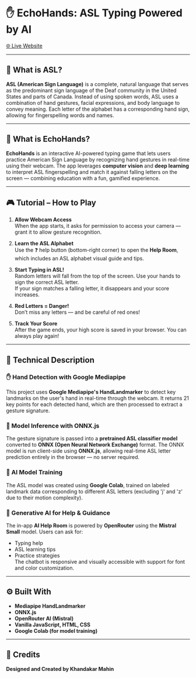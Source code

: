 # ✋ EchoHands: ASL Typing Powered by AI  
[🌐 Live Website](https://siymx.github.io/EchoHands/](https://echohands.kmahin.co/))

---

## 📘 What is ASL?

**ASL (American Sign Language)** is a complete, natural language that serves as the predominant sign language of the Deaf community in the United States and parts of Canada. Instead of using spoken words, ASL uses a combination of hand gestures, facial expressions, and body language to convey meaning. Each letter of the alphabet has a corresponding hand sign, allowing for fingerspelling words and names.

---

## 🧠 What is EchoHands?

**EchoHands** is an interactive AI-powered typing game that lets users practice American Sign Language by recognizing hand gestures in real-time using their webcam. The app leverages **computer vision** and **deep learning** to interpret ASL fingerspelling and match it against falling letters on the screen — combining education with a fun, gamified experience.

---

## 🎮 Tutorial – How to Play

1. **Allow Webcam Access**  
   When the app starts, it asks for permission to access your camera — grant it to allow gesture recognition.

2. **Learn the ASL Alphabet**  
   Use the ❓ help button (bottom-right corner) to open the **Help Room**, which includes an ASL alphabet visual guide and tips.

3. **Start Typing in ASL!**  
   Random letters will fall from the top of the screen. Use your hands to sign the correct ASL letter.  
   If your sign matches a falling letter, it disappears and your score increases.

4. **Red Letters = Danger!**  
   Don’t miss any letters — and be careful of red ones!

5. **Track Your Score**  
   After the game ends, your high score is saved in your browser. You can always play again!

---

## 🧪 Technical Description

### ✋ Hand Detection with Google Mediapipe  
This project uses **Google Mediapipe's HandLandmarker** to detect key landmarks on the user's hand in real-time through the webcam. It returns 21 key points for each detected hand, which are then processed to extract a gesture signature.

### 🧠 Model Inference with ONNX.js  
The gesture signature is passed into a **pretrained ASL classifier model** converted to **ONNX (Open Neural Network Exchange)** format. The ONNX model is run client-side using **ONNX.js**, allowing real-time ASL letter prediction entirely in the browser — no server required.

### 🤖 AI Model Training  
The ASL model was created using **Google Colab**, trained on labeled landmark data corresponding to different ASL letters (excluding 'j' and 'z' due to their motion complexity).

### 💬 Generative AI for Help & Guidance  
The in-app **AI Help Room** is powered by **OpenRouter** using the **Mistral Small** model. Users can ask for:
- Typing help
- ASL learning tips
- Practice strategies  
The chatbot is responsive and visually accessible with support for font and color customization.

---

## ⚙️ Built With

- **Mediapipe HandLandmarker**
- **ONNX.js**
- **OpenRouter AI (Mistral)**
- **Vanilla JavaScript, HTML, CSS**
- **Google Colab (for model training)**

---

## 🙏 Credits

**Designed and Created by Khandakar Mahin**  

